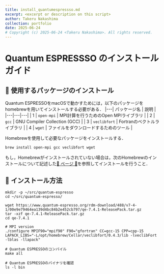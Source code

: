 ```yaml
---
title: install_quantumespressso.md
excerpt: <excerpt or description on this script>
author: Takeru Nakashima
collection: portfolio
date: 2025-06-24
# Copyright (c) 2025-06-24 <Takeru Nakashima>. All rights reserved.
---
```


# Quantum ESPRESSSO のインストールガイド

## 🍺 使用するパッケージのインストール

Quantum ESPRESSOをmacOSで動かすためには，以下のパッケージをhomebrewを用いてインストールする必要がある．
|---| パッケージ名 | 説明 |
|---|---|---|
| 1 | `open-mpi` | MPI計算を行うためのOpen MPIライブラリ |
| 2 | `gcc` | GNU Compiler Collection (GCC) |
| 3 | `veclibfort` | Fortranのベクトルライブラリ |
| 4 | `wget` | ファイルをダウンロードするためのツール |

Homebrewを使用して必要なパッケージをインストールする．
   ```bash
   brew install open-mpi gcc veclibfort wget
   ```

もし，Homebrewがインストールされていない場合は，次のHomebrewのインストールについて記述した[🍺 ページ 🍺](../../env4mac/sec/homebrew.md)を参照してインストールを行うこと．


## 🔧 インストール方法

```
mkdir -p ~/src/quantum-espresso
cd ~/src/quantum-espresso/

wget https://www.quantum-espresso.org/rdm-download/488/v7-4-1/00e9e79464ea139d4bc84b2e452cb797/qe-7.4.1-ReleasePack.tar.gz
tar -xzf qe-7.4.1-ReleasePack.tar.gz
cd qe-7.4.1

# MPI version
./configure MPIF90="mpif90" F90="gfortran" CC=gcc-15 CPP=cpp-15 LAPACK_LIBS="-L/opt/homebrew/Cellar/veclibfort/0.4.3/lib -lveclibFort -lblas -llapack"

# Quantum ESPRESSOのコンパイル
make all

# Quantum ESPRESSOのバイナリを確認
ls -l bin
```

